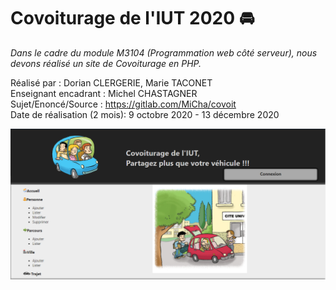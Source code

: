# Covoiturage de l'IUT 2020 :oncoming_automobile:  

*Dans le cadre du module M3104 (Programmation web côté serveur), nous devons réalisé un site de Covoiturage en PHP.* 

Réalisé par : Dorian CLERGERIE, Marie TACONET  
Enseignant encadrant : Michel CHASTAGNER  
Sujet/Enoncé/Source : https://gitlab.com/MiCha/covoit  
Date de réalisation (2 mois):  9 octobre 2020 - 13 décembre 2020  

![View](View.PNG)
